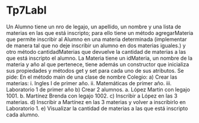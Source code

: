 # Tp7LabI

Un Alumno tiene un nro de legajo, un apellido, un nombre y una lista de materias en las
que está inscripto; para ello tiene un método agregarMateria que permite inscribir al Alumno en
una materia determinada (implementar de manera tal que no deje inscribir un alumno en dos
materias iguales.) y otro método cantidadMaterias que devuelve la cantidad de materias a las
que está inscripto el alumno.
La Materia tiene un idMateria, un nombre de la materia y año al que pertenece, tiene
además un constructor que inicializa sus propiedades y métodos get y set para cada uno de sus
atributos.
Se pide:
En el método main de una clase de nombre Colegio:
a) Crear las materias:
i. Ingles I de primer año.
ii. Matemáticas de primer año.
iii. Laboratorio 1 de primer año
b) Crear 2 alumnos.
a. López Martin con legajo 1001.
b. Martínez Brenda con legajo 1002.
c) Inscribir a López en las 3 materias.
d) Inscribir a Martínez en las 3 materias y volver a inscribirlo en Laboratorio 1.
e) Visualizar la cantidad de materias a las que está inscripto cada alumno.
